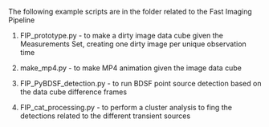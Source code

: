 The following example scripts are in the folder related to the Fast Imaging Pipeline

1. FIP_prototype.py - to make a dirty image data cube given the Measurements Set, creating one dirty image per unique observation time

2. make_mp4.py - to make MP4 animation given the image data cube

3. FIP_PyBDSF_detection.py - to run BDSF point source detection based on the data cube difference frames

4. FIP_cat_processing.py - to perform a cluster analysis to fing the detections related to the different transient sources 
